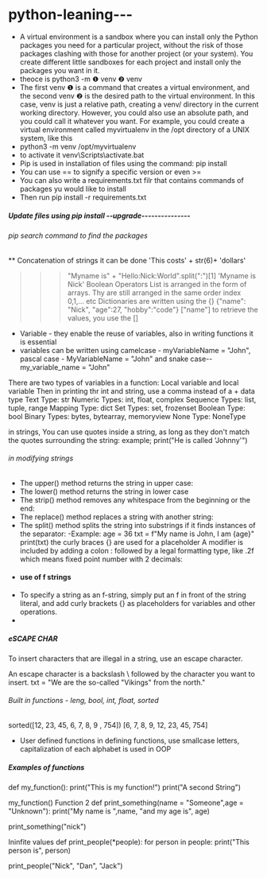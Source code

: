 # python-leaning---

- A virtual environment is a sandbox where you can install only the Python packages you need for a particular project, without the risk of those packages clashing with those for another project (or your system). You create different little sandboxes for each project and install only the packages you want in it.
- theoce is python3 -m ❶ venv ❷ venv
- The first venv ❶ is a command that creates a virtual environment, and the second venv ❷ is the desired path to the virtual environment. In this case, venv is just a relative path, creating a venv/ directory in the current working directory. However, you could also use an absolute path, and you could call it whatever you want. For example, you could create a virtual environment called myvirtualenv in the /opt directory of a UNIX system, like this
- python3 -m venv /opt/myvirtualenv
- to activate it  venv\Scripts\activate.bat
- Pip is used in installation of files using the command: pip install
- You can use == to signify a specific version or even >= 
- You can also write a requirements.txt filr that contains commands of packages yu would like to install
- Then run pip install -r requirements.txt
##### Update files using pip install --upgrade---------------
###### pip search command to find the packages
** Concatenation of strings
it can be done 'This costs' + str(6)+ 'dollars'
>>> "Myname is" + "Hello:Nick:World".split(":")[1] 
'Myname is Nick'
>>> Boolean Operators
>>> List is arranged in the form of arrays. Thy are still arranged in the same order index 0,1,... etc
>>> Dictionaries are written using the {}
>>> {"name": "Nick", "age":27, "hobby":"code"} ["name"]
>>> to retrieve the values, you use the []
- Variable - they enable the reuse of variables, also in writing functions it is essential
- variables can be written using camelcase - myVariableName = "John", pascal case - MyVariableName = "John" and snake case-- my_variable_name = "John"

There are two types of variables in a function: Local variable and local variable 
Then in printing thr int and string, use a comma instead of a +
data type
Text Type:	str
Numeric Types:	int, float, complex
Sequence Types:	list, tuple, range
Mapping Type:	dict
Set Types:	set, frozenset
Boolean Type:	bool
Binary Types:	bytes, bytearray, memoryview
None Type:	NoneType

in strings,
You can use quotes inside a string, as long as they don't match the quotes surrounding the string: example; print("He is called 'Johnny'")
###### in modifying strings
- The upper() method returns the string in upper case:
- The lower() method returns the string in lower case
- The strip() method removes any whitespace from the beginning or the end:
- The replace() method replaces a string with another string:
- The split() method splits the string into substrings if it finds instances of the separator:
-Example:
 age = 36
txt = f"My name is John, I am {age}"
print(txt)
the curly braces {} are used for a placeholder
A modifier is included by adding a colon : followed by a legal formatting type, like .2f which means fixed point number with 2 decimals:
- #### use of f strings
- To specify a string as an f-string, simply put an f in front of the string literal, and add curly brackets {} as placeholders for variables and other operations.
- 

##### eSCAPE CHAR
To insert characters that are illegal in a string, use an escape character.

An escape character is a backslash \ followed by the character you want to insert.
txt = "We are the so-called \"Vikings\" from the north."
###### Built in functions - leng, bool, int, float, sorted
sorted([12, 23, 45, 6, 7, 8, 9 , 754]) 
[6, 7, 8, 9, 12, 23, 45, 754]
* User defined functions
in defining functions, use smallcase letters, capitalization of each alphabet is used in OOP
##### Examples of functions 
def my_function():
    print("This is my function!")
    print("A second String")

my_function()
Function 2
def print_something(name = "Someone",age = "Unknown"):
    print("My name is ",name, "and my age is", age)

print_something("nick")

Ininfite values
def print_people(*people):
    for person in people:
        print("This person is", person)
        
print_people("Nick", "Dan", "Jack")
